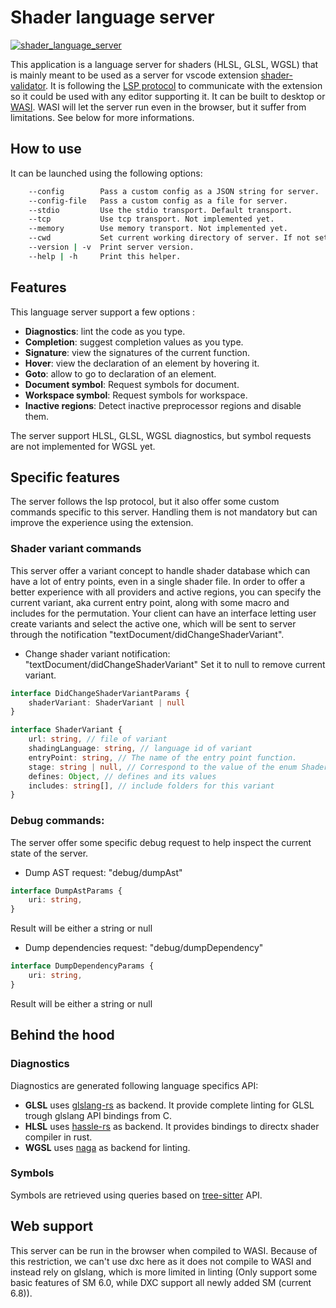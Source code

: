 # Shader language server

[![shader_language_server](https://img.shields.io/crates/v/shader_language_server)](https://crates.io/crates/shader_language_server)

This application is a language server for shaders (HLSL, GLSL, WGSL) that is mainly meant to be used as a server for vscode extension [shader-validator](https://github.com/antaalt/shader-validator). It is following the [LSP protocol](https://microsoft.github.io/language-server-protocol/) to communicate with the extension so it could be used with any editor supporting it. It can be built to desktop or [WASI](https://wasi.dev/). WASI will let the server run even in the browser, but it suffer from limitations. See below for more informations.

## How to use

It can be launched using the following options:
```sh
    --config        Pass a custom config as a JSON string for server.
    --config-file   Pass a custom config as a file for server.
    --stdio         Use the stdio transport. Default transport.
    --tcp           Use tcp transport. Not implemented yet.
    --memory        Use memory transport. Not implemented yet.
    --cwd           Set current working directory of server. If not set, will be the server executable path.
    --version | -v  Print server version.
    --help | -h     Print this helper.
```

## Features

This language server support a few options :

- **Diagnostics**: lint the code as you type.
- **Completion**: suggest completion values as you type.
- **Signature**: view the signatures of the current function.
- **Hover**: view the declaration of an element by hovering it.
- **Goto**: allow to go to declaration of an element.
- **Document symbol**: Request symbols for document.
- **Workspace symbol**: Request symbols for workspace.
- **Inactive regions**: Detect inactive preprocessor regions and disable them.

The server support HLSL, GLSL, WGSL diagnostics, but symbol requests are not implemented for WGSL yet.

## Specific features

The server follows the lsp protocol, but it also offer some custom commands specific to this server. Handling them is not mandatory but can improve the experience using the extension.

### Shader variant commands

This server offer a variant concept to handle shader database which can have a lot of entry points, even in a single shader file. 
In order to offer a better experience with all providers and active regions, you can specify the current variant, aka current entry point, along with some macro and includes for the permutation. 
Your client can have an interface letting user create variants and select the active one, which will be sent to server through the notification "textDocument/didChangeShaderVariant".

- Change shader variant notification: "textDocument/didChangeShaderVariant"
Set it to null to remove current variant.
```typescript
interface DidChangeShaderVariantParams {
    shaderVariant: ShaderVariant | null
}

interface ShaderVariant {
    url: string, // file of variant
    shadingLanguage: string, // language id of variant
    entryPoint: string, // The name of the entry point function.
    stage: string | null, // Correspond to the value of the enum ShaderStage in shader-sense, case sensitive. 
    defines: Object, // defines and its values
    includes: string[], // include folders for this variant
}
```

### Debug commands:

The server offer some specific debug request to help inspect the current state of the server.

- Dump AST request: "debug/dumpAst"
```typescript
interface DumpAstParams {
    uri: string,
}
```
Result will be either a string or null

- Dump dependencies request: "debug/dumpDependency"
```typescript
interface DumpDependencyParams {
    uri: string,
}
```
Result will be either a string or null

## Behind the hood

### Diagnostics

Diagnostics are generated following language specifics API:

- **GLSL** uses [glslang-rs](https://github.com/SnowflakePowered/glslang-rs) as backend. It provide complete linting for GLSL trough glslang API bindings from C.
- **HLSL** uses [hassle-rs](https://github.com/Traverse-Research/hassle-rs) as backend. It provides bindings to directx shader compiler in rust.
- **WGSL** uses [naga](https://github.com/gfx-rs/naga) as backend for linting.

### Symbols

Symbols are retrieved using queries based on [tree-sitter](https://tree-sitter.github.io/tree-sitter/) API.

## Web support

This server can be run in the browser when compiled to WASI. Because of this restriction, we can't use dxc here as it does not compile to WASI and instead rely on glslang, which is more limited in linting (Only support some basic features of SM 6.0, while DXC support all newly added SM (current 6.8)).
